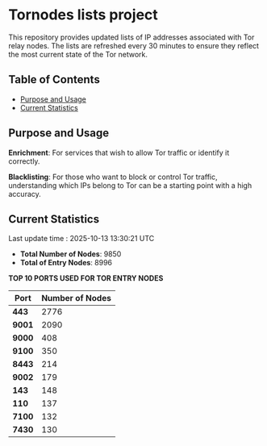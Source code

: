 # Tornodes lists project

This repository provides updated lists of IP addresses associated with Tor relay nodes. The lists are refreshed every 30 minutes to ensure they reflect the most current state of the Tor network.

## Table of Contents

- [Purpose and Usage](#purpose-and-usage)
- [Current Statistics](#current-statistics)


## Purpose and Usage

**Enrichment**: For services that wish to allow Tor traffic or identify it correctly.

**Blacklisting**: For those who want to block or control Tor traffic, understanding which IPs belong to Tor can be a starting point with a high accuracy.

## Current Statistics

Last update time : 2025-10-13 13:30:21 UTC

- **Total Number of Nodes**: 9850
- **Total of Entry Nodes**: 8996

**TOP 10 PORTS USED FOR TOR ENTRY NODES**

| **Port** | **Number of Nodes** |
|------|-----------------|
| **443**   | 2776  |
| **9001**   | 2090  |
| **9000**   | 408  |
| **9100**   | 350  |
| **8443**   | 214  |
| **9002**   | 179  |
| **143**   | 148  |
| **110**   | 137  |
| **7100**   | 132  |
| **7430**   | 130  |


